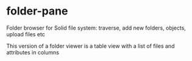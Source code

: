 # folder-pane

Folder browser for Solid file system: traverse, add new folders, objects, upload files etc

This version of a folder viewer is a table view with a list of files and attributes in columns
